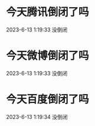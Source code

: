 # 今天腾讯倒闭了吗

2023-6-13 1:19:33 没倒闭

# 今天微博倒闭了吗

2023-6-13 1:19:33 没倒闭

# 今天百度倒闭了吗

2023-6-13 1:19:34 没倒闭

